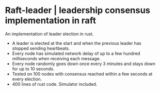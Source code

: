# Raft-leader | leadership consensus implementation in raft

An implementation of leader election in rust.

- A leader is elected at the start and when the previous leader has stopped sending heartbeats.
- Every node has simulated network delay of up to a few hundred milliseconds when receiving each message.
- Every node randomly goes down once every 3 minutes and stays down for up to 10 seconds.
- Tested on 100 nodes with consensus reached within a few seconds at every election.
- 400 lines of rust code. Simulator included.
